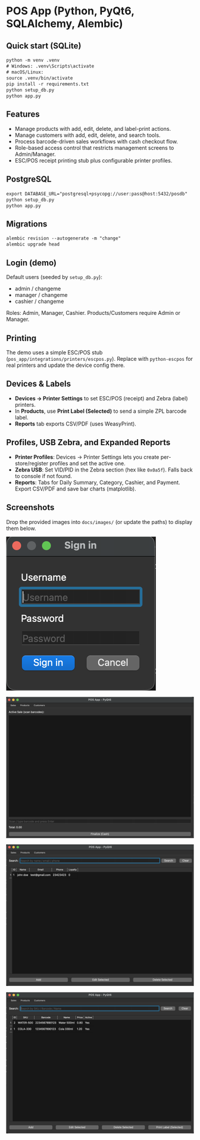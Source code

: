 # POS App (Python, PyQt6, SQLAlchemy, Alembic)

## Quick start (SQLite)
```
python -m venv .venv
# Windows: .venv\Scripts\activate
# macOS/Linux:
source .venv/bin/activate
pip install -r requirements.txt
python setup_db.py
python app.py
```

## Features
- Manage products with add, edit, delete, and label-print actions.
- Manage customers with add, edit, delete, and search tools.
- Process barcode-driven sales workflows with cash checkout flow.
- Role-based access control that restricts management screens to Admin/Manager.
- ESC/POS receipt printing stub plus configurable printer profiles.
## PostgreSQL
```
export DATABASE_URL="postgresql+psycopg://user:pass@host:5432/posdb"
python setup_db.py
python app.py
```
## Migrations
```
alembic revision --autogenerate -m "change"
alembic upgrade head
```


## Login (demo)
Default users (seeded by `setup_db.py`):
- admin / changeme
- manager / changeme
- cashier / changeme

Roles: Admin, Manager, Cashier. Products/Customers require Admin or Manager.

## Printing
The demo uses a simple ESC/POS stub (`pos_app/integrations/printers/escpos.py`). 
Replace with `python-escpos` for real printers and update the device config there.


## Devices & Labels
- **Devices → Printer Settings** to set ESC/POS (receipt) and Zebra (label) printers.
- In **Products**, use **Print Label (Selected)** to send a simple ZPL barcode label.
- **Reports** tab exports CSV/PDF (uses WeasyPrint).


## Profiles, USB Zebra, and Expanded Reports
- **Printer Profiles**: Devices → Printer Settings lets you create per-store/register profiles and set the active one.
- **Zebra USB**: Set VID/PID in the Zebra section (hex like `0x0a5f`). Falls back to console if not found.
- **Reports**: Tabs for Daily Summary, Category, Cashier, and Payment. Export CSV/PDF and save bar charts (matplotlib).

## Screenshots
Drop the provided images into `docs/images/` (or update the paths) to display them below.

![Login dialog](docs/images/login.png)

![Sales screen](docs/images/sales.png)

![Customers screen](docs/images/customers.png)

![Products screen](docs/images/products.png)
